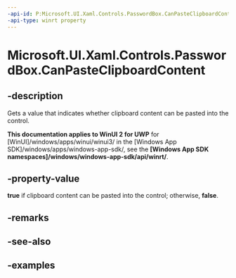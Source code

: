```yaml
---
-api-id: P:Microsoft.UI.Xaml.Controls.PasswordBox.CanPasteClipboardContent
-api-type: winrt property
---
```


<!-- Property syntax.
public bool CanPasteClipboardContent { get; }
-->

# Microsoft.UI.Xaml.Controls.PasswordBox.CanPasteClipboardContent

## -description

Gets a value that indicates whether clipboard content can be pasted into the control.

**This documentation applies to WinUI 2 for UWP** for [WinUI]/windows/apps/winui/winui3/ in the [Windows App SDK]/windows/apps/windows-app-sdk/, see the **[Windows App SDK namespaces]/windows/windows-app-sdk/api/winrt/**.

## -property-value

**true** if clipboard content can be pasted into the control; otherwise, **false**.

## -remarks

## -see-also

## -examples

